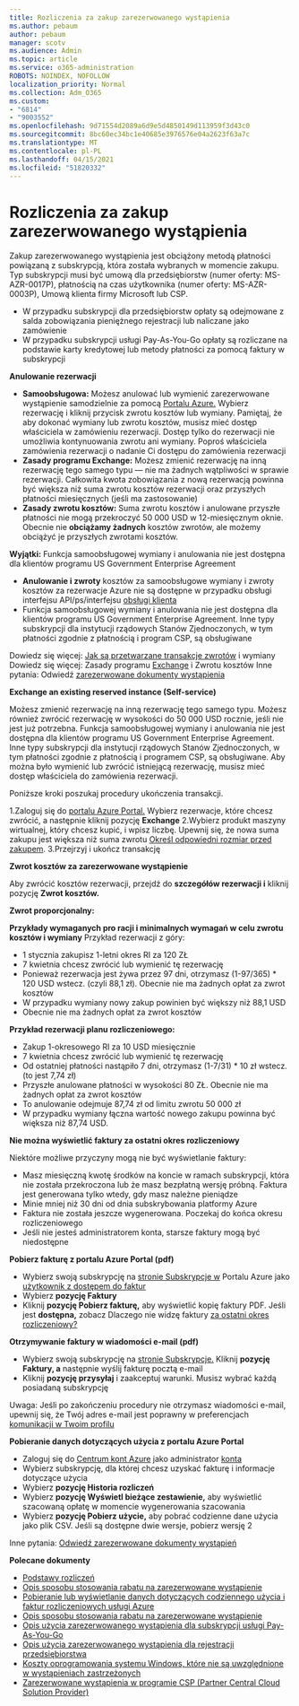 ```yaml
---
title: Rozliczenia za zakup zarezerwowanego wystąpienia
ms.author: pebaum
author: pebaum
manager: scotv
ms.audience: Admin
ms.topic: article
ms.service: o365-administration
ROBOTS: NOINDEX, NOFOLLOW
localization_priority: Normal
ms.collection: Adm_O365
ms.custom:
- "6814"
- "9003552"
ms.openlocfilehash: 9d71554d2089a6d9e5d4850149d113959f3d43c0
ms.sourcegitcommit: 8bc60ec34bc1e40685e3976576e04a2623f63a7c
ms.translationtype: MT
ms.contentlocale: pl-PL
ms.lasthandoff: 04/15/2021
ms.locfileid: "51820332"
---
```

# <a name="billing-for-reserved-instance-purchase"></a>Rozliczenia za zakup zarezerwowanego wystąpienia

Zakup zarezerwowanego wystąpienia jest obciążony metodą płatności powiązaną z subskrypcją, która została wybranych w momencie zakupu. Typ subskrypcji musi być umową dla przedsiębiorstw (numer oferty: MS-AZR-0017P), płatnością na czas użytkownika (numer oferty: MS-AZR-0003P), Umową klienta firmy Microsoft lub CSP.

- W przypadku subskrypcji dla przedsiębiorstw opłaty są odejmowane z salda zobowiązania pieniężnego rejestracji lub naliczane jako zamówienie
- W przypadku subskrypcji usługi Pay-As-You-Go opłaty są rozliczane na podstawie karty kredytowej lub metody płatności za pomocą faktury w subskrypcji

**Anulowanie rezerwacji**

- **Samoobsługowa:** Możesz anulować lub wymienić zarezerwowane wystąpienie samodzielnie za pomocą [Portalu Azure.](https://portal.azure.com/#blade/Microsoft_Azure_Reservations/ReservationsBrowseBlade) Wybierz rezerwację i kliknij przycisk zwrotu kosztów lub wymiany. Pamiętaj, że aby dokonać wymiany lub zwrotu kosztów, musisz mieć dostęp właściciela w zamówieniu rezerwacji. Dostęp tylko do rezerwacji nie umożliwia kontynuowania zwrotu ani wymiany. Poproś właściciela zamówienia rezerwacji o nadanie Ci dostępu do zamówienia rezerwacji
- **Zasady programu Exchange:** Możesz zmienić rezerwację na inną rezerwację tego  samego typu — nie ma żadnych wątpliwości w sprawie rezerwacji. Całkowita kwota zobowiązania z nową rezerwacją powinna być większa niż suma zwrotu kosztów rezerwacji oraz przyszłych płatności miesięcznych (jeśli ma zastosowanie)
- **Zasady zwrotu kosztów:** Suma zwrotu kosztów i anulowane przyszłe płatności nie mogą przekroczyć 50 000 USD w 12-miesięcznym oknie. Obecnie nie **obciążamy żadnych** kosztów zwrotów, ale możemy obciążyć je przyszłych zwrotami kosztów.

**Wyjątki:** Funkcja samoobsługowej wymiany i anulowania nie jest dostępna dla klientów programu US Government Enterprise Agreement

- **Anulowanie i zwroty** kosztów za samoobsługowe wymiany i zwroty kosztów za rezerwacje Azure nie są dostępne w przypadku obsługi interfejsu API/ps/interfejsu [obsługi klienta](https://docs.microsoft.com/azure/cost-management-billing/reservations/exchange-and-refund-azure-reservations?WT.mc_id=Portal-Microsoft_Azure_Support)
- Funkcja samoobsługowej wymiany i anulowania nie jest dostępna dla klientów programu US Government Enterprise Agreement. Inne typy subskrypcji dla instytucji rządowych Stanów Zjednoczonych, w tym płatności zgodnie z płatnością i program CSP, są obsługiwane

Dowiedz się więcej: [Jak są przetwarzane transakcje zwrotów](https://docs.microsoft.com/azure/billing/billing-azure-reservations-self-service-exchange-and-refund?WT.mc_id=Portal-Microsoft_Azure_Support#how-return-and-exchange-transactions-are-processed) i wymiany Dowiedz się więcej: Zasady programu [Exchange](https://docs.microsoft.com/azure/billing/billing-azure-reservations-self-service-exchange-and-refund?WT.mc_id=Portal-Microsoft_Azure_Support#exchange-policies) i Zwrotu kosztów Inne pytania: Odwiedź [zarezerwowane dokumenty wystąpienia](https://docs.microsoft.com/azure/billing/billing-save-compute-costs-reservations?WT.mc_id=Portal-Microsoft_Azure_Support)

**Exchange an existing reserved instance (Self-service)**

Możesz zmienić rezerwację na inną rezerwację tego samego typu. Możesz również zwrócić rezerwację w wysokości do 50 000 USD rocznie, jeśli nie jest już potrzebna. Funkcja samoobsługowej wymiany i anulowania nie jest dostępna dla klientów programu US Government Enterprise Agreement. Inne typy subskrypcji dla instytucji rządowych Stanów Zjednoczonych, w tym płatności zgodnie z płatnością i programem CSP, są obsługiwane. Aby można było wymienić lub zwrócić istniejącą rezerwację, musisz mieć dostęp właściciela do zamówienia rezerwacji.

Poniższe kroki poszukaj procedury ukończenia transakcji.

1.Zaloguj się do [portalu Azure Portal.](https://portal.azure.com/#blade/Microsoft_Azure_Reservations/ReservationsBrowseBlade) Wybierz rezerwacje, które chcesz zwrócić, a następnie kliknij pozycję **Exchange** 2.Wybierz produkt maszyny wirtualnej, który chcesz kupić, i wpisz liczbę. Upewnij się, że nowa suma zakupu jest większa niż suma zwrotu [Określ odpowiedni rozmiar przed zakupem](https://docs.microsoft.com/azure/virtual-machines/windows/prepay-reserved-vm-instances?WT.mc_id=Portal-Microsoft_Azure_Support#determine-the-right-vm-size-before-you-buy).
3.Przejrzyj i ukończ transakcję

**Zwrot kosztów za zarezerwowane wystąpienie**

Aby zwrócić kosztów rezerwacji, przejdź do **szczegółów rezerwacji i** kliknij pozycję **Zwrot kosztów.**

**Zwrot proporcjonalny:**

**Przykłady wymaganych pro racji i minimalnych wymagań w celu zwrotu kosztów i wymiany** Przykład rezerwacji z góry:

- 1 stycznia zakupisz 1-letni okres RI za 120 ZŁ
- 7 kwietnia chcesz zwrócić lub wymienić tę rezerwację
- Ponieważ rezerwacja jest żywa przez 97 dni, otrzymasz (1-97/365) * 120 USD wstecz. (czyli 88,1 zł). Obecnie nie ma żadnych opłat za zwrot kosztów
- W przypadku wymiany nowy zakup powinien być większy niż 88,1 USD
- Obecnie nie ma żadnych opłat za zwrot kosztów

**Przykład rezerwacji planu rozliczeniowego:**

- Zakup 1-okresowego RI za 10 USD miesięcznie
- 7 kwietnia chcesz zwrócić lub wymienić tę rezerwację
- Od ostatniej płatności nastąpiło 7 dni, otrzymasz (1-7/31) * 10 zł wstecz. (to jest 7,74 zł)
- Przyszłe anulowane płatności w wysokości 80 ZŁ. Obecnie nie ma żadnych opłat za zwrot kosztów
- To anulowanie odejmuje 87,74 zł od limitu zwrotu 50 000 zł
- W przypadku wymiany łączna wartość nowego zakupu powinna być większa niż 87,74 USD.

**Nie można wyświetlić faktury za ostatni okres rozliczeniowy**

Niektóre możliwe przyczyny mogą nie być wyświetlanie faktury:

- Masz miesięczną kwotę środków na koncie w ramach subskrypcji, która nie została przekroczona lub że masz bezpłatną wersję próbną. Faktura jest generowana tylko wtedy, gdy masz należne pieniądze
- Minie mniej niż 30 dni od dnia subskrybowania platformy Azure
- Faktura nie została jeszcze wygenerowana. Poczekaj do końca okresu rozliczeniowego
- Jeśli nie jesteś administratorem konta, starsze faktury mogą być niedostępne

**Pobierz fakturę z portalu Azure Portal (pdf)**

- Wybierz swoją subskrypcję na [stronie Subskrypcje w](https://portal.azure.com/#blade/Microsoft_Azure_Billing/SubscriptionsBlade) Portalu Azure jako [użytkownik z dostępem do faktur](https://docs.microsoft.com/azure/billing/billing-manage-access?WT.mc_id=Portal-Microsoft_Azure_Support)
- Wybierz **pozycję Faktury**
- Kliknij **pozycję Pobierz fakturę,** aby wyświetlić kopię faktury PDF. Jeśli jest **dostępna,** zobacz Dlaczego nie widzę faktury [za ostatni okres rozliczeniowy?](https://docs.microsoft.com/azure/billing/billing-download-azure-invoice-daily-usage-date?WT.mc_id=Portal-Microsoft_Azure_Support#noinvoice)

**Otrzymywanie faktury w wiadomości e-mail (pdf)**

- Wybierz swoją subskrypcję na [stronie Subskrypcje.](https://portal.azure.com/#blade/Microsoft_Azure_Billing/SubscriptionsBlade) Kliknij **pozycję Faktury, a** następnie wyślij fakturę pocztą e-mail
- Kliknij **pozycję przysyłaj** i zaakceptuj warunki. Musisz wybrać każdą posiadaną subskrypcję

Uwaga: Jeśli po zakończeniu procedury nie otrzymasz wiadomości e-mail, upewnij się, że Twój adres e-mail jest poprawny w preferencjach [komunikacji w Twoim profilu](https://account.windowsazure.com/profile)

**Pobieranie danych dotyczących użycia z portalu Azure Portal**

- Zaloguj się do [Centrum kont Azure](https://account.windowsazure.com/Subscriptions) jako administrator [konta](https://docs.microsoft.com/azure/billing/billing-subscription-transfer?WT.mc_id=Portal-Microsoft_Azure_Support#whoisaa)
- Wybierz subskrypcję, dla której chcesz uzyskać fakturę i informacje dotyczące użycia
- Wybierz **pozycję Historia rozliczeń**
- Wybierz **pozycję Wyświetl bieżące zestawienie,** aby wyświetlić szacowaną opłatę w momencie wygenerowania szacowania
- Wybierz **pozycję Pobierz użycie,** aby pobrać codzienne dane użycia jako plik CSV. Jeśli są dostępne dwie wersje, pobierz wersję 2

Inne pytania: [Odwiedź zarezerwowane dokumenty wystąpień](https://docs.microsoft.com/azure/billing/billing-save-compute-costs-reservations?WT.mc_id=Portal-Microsoft_Azure_Support)

**Polecane dokumenty**

- [Podstawy rozliczeń](https://docs.microsoft.com/partner-center/billing-basics/?WT.mc_id=Portal-Microsoft_Azure_Support)
- [Opis sposobu stosowania rabatu na zarezerwowane wystąpienie](https://docs.microsoft.com/azure/billing/billing-understand-vm-reservation-charges/?WT.mc_id=Portal-Microsoft_Azure_Support)
- [Pobieranie lub wyświetlanie danych dotyczących codziennego użycia i faktur rozliczeniowych usługi Azure](https://docs.microsoft.com/azure/billing/billing-download-azure-invoice-daily-usage-date?WT.mc_id=Portal-Microsoft_Azure_Support)
- [Opis sposobu stosowania rabatu na zarezerwowane wystąpienie](https://docs.microsoft.com/azure/billing/billing-understand-vm-reservation-charges/?WT.mc_id=Portal-Microsoft_Azure_Support)
- [Opis użycia zarezerwowanego wystąpienia dla subskrypcji usługi Pay-As-You-Go](https://docs.microsoft.com/azure/billing/billing-understand-reserved-instance-usage/?WT.mc_id=Portal-Microsoft_Azure_Support)
- [Opis użycia zarezerwowanego wystąpienia dla rejestracji przedsiębiorstwa](https://docs.microsoft.com/azure/billing/billing-understand-reserved-instance-usage-ea/?WT.mc_id=Portal-Microsoft_Azure_Support)
- [Koszty oprogramowania systemu Windows, które nie są uwzględnione w wystąpieniach zastrzeżonych](https://docs.microsoft.com/azure/billing/billing-reserved-instance-windows-software-costs/?WT.mc_id=Portal-Microsoft_Azure_Support)
- [Zarezerwowane wystąpienia w programie CSP (Partner Central Cloud Solution Provider)](https://docs.microsoft.com/partner-center/azure-reservations/?WT.mc_id=Portal-Microsoft_Azure_Support)